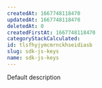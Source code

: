 ```yaml
---
createdAt: 1667748118470
updatedAt: 1667748118470
deletedAt: 0
createdFirstAt: 1667748118470
categoryStackCalculated: 
id: tlsfhyjymcmrnckhseidiasb
slug: sdk-js-keys
name: sdk-js-keys
---
```


Default description